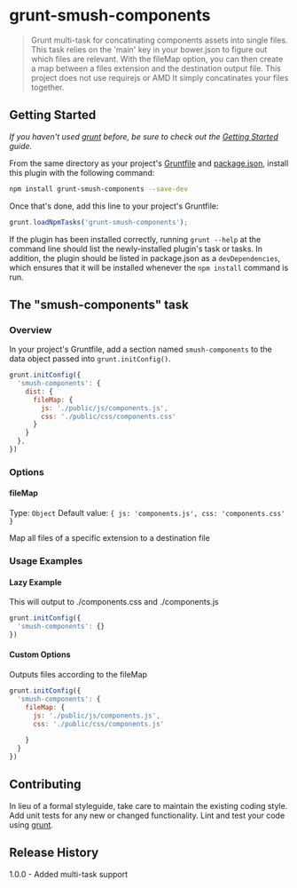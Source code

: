 # grunt-smush-components

>Grunt multi-task for concatinating components assets into single files.  This task relies on the 'main' key in your bower.json to figure out which files are relevant.   With the fileMap option, you can then create a map between a files extension and the destination output file.  This project does not use requirejs or AMD It simply concatinates your files together.

## Getting Started
_If you haven't used [grunt][] before, be sure to check out the [Getting Started][] guide._

From the same directory as your project's [Gruntfile][Getting Started] and [package.json][], install this plugin with the following command:

```bash
npm install grunt-smush-components --save-dev
```

Once that's done, add this line to your project's Gruntfile:

```js
grunt.loadNpmTasks('grunt-smush-components');
```

If the plugin has been installed correctly, running `grunt --help` at the command line should list the newly-installed plugin's task or tasks. In addition, the plugin should be listed in package.json as a `devDependencies`, which ensures that it will be installed whenever the `npm install` command is run.

[grunt]: http://gruntjs.com/
[Getting Started]: https://github.com/gruntjs/grunt/blob/devel/docs/getting_started.md
[package.json]: https://npmjs.org/doc/json.html

## The "smush-components" task

### Overview
In your project's Gruntfile, add a section named `smush-components` to the data object passed into `grunt.initConfig()`.

```js
grunt.initConfig({
  'smush-components': {
    dist: {
      fileMap: {
        js: './public/js/components.js',
        css: './public/css/components.css'
      }
    }
  },
})
```

### Options

#### fileMap
Type: `Object`
Default value: `{ js: 'components.js', css: 'components.css' }`

Map all files of a specific extension to a destination file


### Usage Examples


#### Lazy Example

This will output to ./components.css and ./components.js

```js
grunt.initConfig({
  'smush-components': {}
})
```


#### Custom Options

Outputs files according to the fileMap

```js
grunt.initConfig({
  'smush-components': {
    fileMap: {
      js: './public/js/components.js',
      css: './public/css/components.js'
      
    }
  }
})
```



## Contributing
In lieu of a formal styleguide, take care to maintain the existing coding style. Add unit tests for any new or changed functionality. Lint and test your code using [grunt][].

## Release History
1.0.0 - Added multi-task support

